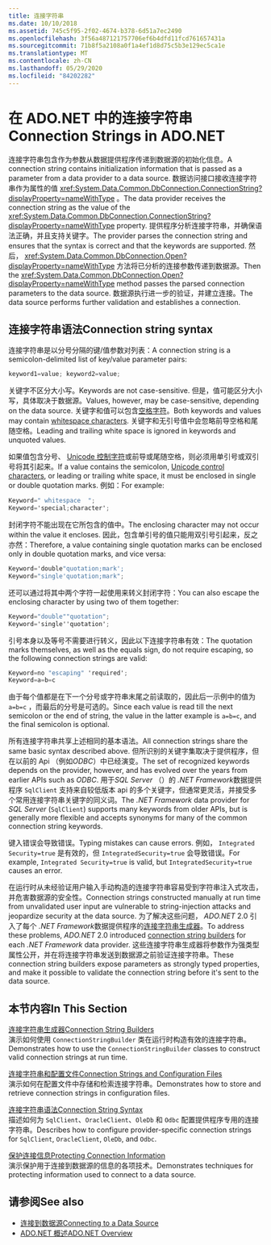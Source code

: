 ```yaml
---
title: 连接字符串
ms.date: 10/10/2018
ms.assetid: 745c5f95-2f02-4674-b378-6d51a7ec2490
ms.openlocfilehash: 3f56a487121757706ef6b4dfd11fcd761657431a
ms.sourcegitcommit: 71b8f5a2108a0f1a4ef1d8d75c5b3e129ec5ca1e
ms.translationtype: MT
ms.contentlocale: zh-CN
ms.lasthandoff: 05/29/2020
ms.locfileid: "84202282"
---
```

# <a name="connection-strings-in-adonet"></a><span data-ttu-id="0f0cc-102">在 ADO.NET 中的连接字符串</span><span class="sxs-lookup"><span data-stu-id="0f0cc-102">Connection Strings in ADO.NET</span></span>

<span data-ttu-id="0f0cc-103">连接字符串包含作为参数从数据提供程序传递到数据源的初始化信息。</span><span class="sxs-lookup"><span data-stu-id="0f0cc-103">A connection string contains initialization information that is passed as a parameter from a data provider to a data source.</span></span> <span data-ttu-id="0f0cc-104">数据访问接口接收连接字符串作为属性的值 <xref:System.Data.Common.DbConnection.ConnectionString?displayProperty=nameWithType> 。</span><span class="sxs-lookup"><span data-stu-id="0f0cc-104">The data provider receives the connection string as the value of the <xref:System.Data.Common.DbConnection.ConnectionString?displayProperty=nameWithType> property.</span></span> <span data-ttu-id="0f0cc-105">提供程序分析连接字符串，并确保语法正确，并且支持关键字。</span><span class="sxs-lookup"><span data-stu-id="0f0cc-105">The provider parses the connection string and ensures that the syntax is correct and that the keywords are supported.</span></span> <span data-ttu-id="0f0cc-106">然后， <xref:System.Data.Common.DbConnection.Open?displayProperty=nameWithType> 方法将已分析的连接参数传递到数据源。</span><span class="sxs-lookup"><span data-stu-id="0f0cc-106">Then the <xref:System.Data.Common.DbConnection.Open?displayProperty=nameWithType> method passes the parsed connection parameters to the data source.</span></span> <span data-ttu-id="0f0cc-107">数据源执行进一步的验证，并建立连接。</span><span class="sxs-lookup"><span data-stu-id="0f0cc-107">The data source performs further validation and establishes a connection.</span></span>

## <a name="connection-string-syntax"></a><span data-ttu-id="0f0cc-108">连接字符串语法</span><span class="sxs-lookup"><span data-stu-id="0f0cc-108">Connection string syntax</span></span>

<span data-ttu-id="0f0cc-109">连接字符串是以分号分隔的键/值参数对列表：</span><span class="sxs-lookup"><span data-stu-id="0f0cc-109">A connection string is a semicolon-delimited list of key/value parameter pairs:</span></span>

```csharp
keyword1=value; keyword2=value;
```

<span data-ttu-id="0f0cc-110">关键字不区分大小写。</span><span class="sxs-lookup"><span data-stu-id="0f0cc-110">Keywords are not case-sensitive.</span></span> <span data-ttu-id="0f0cc-111">但是，值可能区分大小写，具体取决于数据源。</span><span class="sxs-lookup"><span data-stu-id="0f0cc-111">Values, however, may be case-sensitive, depending on the data source.</span></span> <span data-ttu-id="0f0cc-112">关键字和值可以包含[空格字符](https://en.wikipedia.org/wiki/Whitespace_character#Unicode)。</span><span class="sxs-lookup"><span data-stu-id="0f0cc-112">Both keywords and values may contain [whitespace characters](https://en.wikipedia.org/wiki/Whitespace_character#Unicode).</span></span> <span data-ttu-id="0f0cc-113">关键字和无引号值中会忽略前导空格和尾随空格。</span><span class="sxs-lookup"><span data-stu-id="0f0cc-113">Leading and trailing white space is ignored in keywords and unquoted values.</span></span>

<span data-ttu-id="0f0cc-114">如果值包含分号、 [Unicode 控制字符](https://en.wikipedia.org/wiki/Unicode_control_characters)或前导或尾随空格，则必须用单引号或双引号将其引起来。</span><span class="sxs-lookup"><span data-stu-id="0f0cc-114">If a value contains the semicolon, [Unicode control characters](https://en.wikipedia.org/wiki/Unicode_control_characters), or leading or trailing white space, it must be enclosed in single or double quotation marks.</span></span> <span data-ttu-id="0f0cc-115">例如：</span><span class="sxs-lookup"><span data-stu-id="0f0cc-115">For example:</span></span>

```csharp
Keyword=" whitespace  ";
Keyword='special;character';
```

<span data-ttu-id="0f0cc-116">封闭字符不能出现在它所包含的值中。</span><span class="sxs-lookup"><span data-stu-id="0f0cc-116">The enclosing character may not occur within the value it encloses.</span></span> <span data-ttu-id="0f0cc-117">因此，包含单引号的值只能用双引号引起来，反之亦然：</span><span class="sxs-lookup"><span data-stu-id="0f0cc-117">Therefore, a value containing single quotation marks can be enclosed only in double quotation marks, and vice versa:</span></span>

```csharp
Keyword='double"quotation;mark';
Keyword="single'quotation;mark";
```

<span data-ttu-id="0f0cc-118">还可以通过将其中两个字符一起使用来转义封闭字符：</span><span class="sxs-lookup"><span data-stu-id="0f0cc-118">You can also escape the enclosing character by using two of them together:</span></span>

```csharp
Keyword="double""quotation";
Keyword='single''quotation';
```

<span data-ttu-id="0f0cc-119">引号本身以及等号不需要进行转义，因此以下连接字符串有效：</span><span class="sxs-lookup"><span data-stu-id="0f0cc-119">The quotation marks themselves, as well as the equals sign, do not require escaping, so the following connection strings are valid:</span></span>

```csharp
Keyword=no "escaping" 'required';
Keyword=a=b=c
```

<span data-ttu-id="0f0cc-120">由于每个值都是在下一个分号或字符串末尾之前读取的，因此后一示例中的值为 `a=b=c` ，而最后的分号是可选的。</span><span class="sxs-lookup"><span data-stu-id="0f0cc-120">Since each value is read till the next semicolon or the end of string, the value in the latter example is `a=b=c`, and the final semicolon is optional.</span></span>

<span data-ttu-id="0f0cc-121">所有连接字符串共享上述相同的基本语法。</span><span class="sxs-lookup"><span data-stu-id="0f0cc-121">All connection strings share the same basic syntax described above.</span></span> <span data-ttu-id="0f0cc-122">但所识别的关键字集取决于提供程序，但在以前的 Api （例如*ODBC*）中已经演变。</span><span class="sxs-lookup"><span data-stu-id="0f0cc-122">The set of recognized keywords depends on the provider, however, and has evolved over the years from earlier APIs such as *ODBC*.</span></span> <span data-ttu-id="0f0cc-123">用于*SQL Server* （）的 *.NET Framework*数据提供程序 `SqlClient` 支持来自较低版本 api 的多个关键字，但通常更灵活，并接受多个常用连接字符串关键字的同义词。</span><span class="sxs-lookup"><span data-stu-id="0f0cc-123">The *.NET Framework* data provider for *SQL Server* (`SqlClient`) supports many keywords from older APIs, but is generally more flexible and accepts synonyms for many of the common connection string keywords.</span></span>

<span data-ttu-id="0f0cc-124">键入错误会导致错误。</span><span class="sxs-lookup"><span data-stu-id="0f0cc-124">Typing mistakes can cause errors.</span></span> <span data-ttu-id="0f0cc-125">例如， `Integrated Security=true` 是有效的，但 `IntegratedSecurity=true` 会导致错误。</span><span class="sxs-lookup"><span data-stu-id="0f0cc-125">For example, `Integrated Security=true` is valid, but `IntegratedSecurity=true` causes an error.</span></span>

<span data-ttu-id="0f0cc-126">在运行时从未经验证用户输入手动构造的连接字符串容易受到字符串注入式攻击，并危害数据源的安全性。</span><span class="sxs-lookup"><span data-stu-id="0f0cc-126">Connection strings constructed manually at run time from unvalidated user input are vulnerable to string-injection attacks and jeopardize security at the data source.</span></span> <span data-ttu-id="0f0cc-127">为了解决这些问题， *ADO.NET* 2.0 引入了每个 *.NET Framework*数据提供程序的[连接字符串生成器](connection-string-builders.md)。</span><span class="sxs-lookup"><span data-stu-id="0f0cc-127">To address these problems, *ADO.NET* 2.0 introduced [connection string builders](connection-string-builders.md) for each *.NET Framework* data provider.</span></span> <span data-ttu-id="0f0cc-128">这些连接字符串生成器将参数作为强类型属性公开，并在将连接字符串发送到数据源之前验证连接字符串。</span><span class="sxs-lookup"><span data-stu-id="0f0cc-128">These connection string builders expose parameters as strongly typed properties, and make it possible to validate the connection string before it's sent to the data source.</span></span>

## <a name="in-this-section"></a><span data-ttu-id="0f0cc-129">本节内容</span><span class="sxs-lookup"><span data-stu-id="0f0cc-129">In This Section</span></span>

<span data-ttu-id="0f0cc-130">[连接字符串生成器](connection-string-builders.md)</span><span class="sxs-lookup"><span data-stu-id="0f0cc-130">[Connection String Builders](connection-string-builders.md)</span></span>\
<span data-ttu-id="0f0cc-131">演示如何使用 `ConnectionStringBuilder` 类在运行时构造有效的连接字符串。</span><span class="sxs-lookup"><span data-stu-id="0f0cc-131">Demonstrates how to use the `ConnectionStringBuilder` classes to construct valid connection strings at run time.</span></span>

<span data-ttu-id="0f0cc-132">[连接字符串和配置文件](connection-strings-and-configuration-files.md)</span><span class="sxs-lookup"><span data-stu-id="0f0cc-132">[Connection Strings and Configuration Files](connection-strings-and-configuration-files.md)</span></span>\
<span data-ttu-id="0f0cc-133">演示如何在配置文件中存储和检索连接字符串。</span><span class="sxs-lookup"><span data-stu-id="0f0cc-133">Demonstrates how to store and retrieve connection strings in configuration files.</span></span>

<span data-ttu-id="0f0cc-134">[连接字符串语法](connection-string-syntax.md)</span><span class="sxs-lookup"><span data-stu-id="0f0cc-134">[Connection String Syntax](connection-string-syntax.md)</span></span>\
<span data-ttu-id="0f0cc-135">描述如何为 `SqlClient`、`OracleClient`、`OleDb` 和 `Odbc` 配置提供程序专用的连接字符串。</span><span class="sxs-lookup"><span data-stu-id="0f0cc-135">Describes how to configure provider-specific connection strings for `SqlClient`, `OracleClient`, `OleDb`, and `Odbc`.</span></span>

<span data-ttu-id="0f0cc-136">[保护连接信息](protecting-connection-information.md)</span><span class="sxs-lookup"><span data-stu-id="0f0cc-136">[Protecting Connection Information](protecting-connection-information.md)</span></span>\
<span data-ttu-id="0f0cc-137">演示保护用于连接到数据源的信息的各项技术。</span><span class="sxs-lookup"><span data-stu-id="0f0cc-137">Demonstrates techniques for protecting information used to connect to a data source.</span></span>

## <a name="see-also"></a><span data-ttu-id="0f0cc-138">请参阅</span><span class="sxs-lookup"><span data-stu-id="0f0cc-138">See also</span></span>

- [<span data-ttu-id="0f0cc-139">连接到数据源</span><span class="sxs-lookup"><span data-stu-id="0f0cc-139">Connecting to a Data Source</span></span>](/cpp/data/odbc/connecting-to-a-data-source)
- [<span data-ttu-id="0f0cc-140">ADO.NET 概述</span><span class="sxs-lookup"><span data-stu-id="0f0cc-140">ADO.NET Overview</span></span>](ado-net-overview.md)
